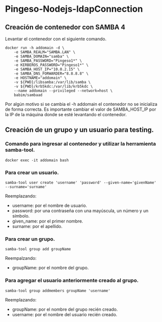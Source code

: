 # Pingeso-Nodejs-ldapConnection

## Creación de contenedor con SAMBA 4

Levantar el contenedor con el siguiente comando.
```
docker run -h addomain -d \
    -e SAMBA_REALM="SAMBA.LAN" \
    -e SAMBA_DOMAIN="samba" \
    -e SAMBA_PASSWORD="Pingeso1*" \
    -e KERBEROS_PASSWORD="Pingeso1*" \
    -e SAMBA_HOST_IP="10.0.2.15" \
    -e SAMBA_DNS_FORWARDER="8.8.8.8" \
    -e HOSTNAME="addomain" \
    -v ${PWD}/libsamba:/var/lib/samba \
    -v ${PWD}/krb5kdc:/var/lib/krb5kdc \
    --name addomain --privileged --network=host \
    babim/sambaad
```
Por algún motivo si se cambia el -h addomain el contenedor no se inicializa de forma correcta. Es importante cambiar el valor de SAMBA_HOST_IP por la IP de la máquina donde se esté levantando el contenedor.

## Creación de un grupo y un usuario para testing.

### Comando para ingresar al contenedor y utilizar la herramienta samba-tool.
```
docker exec -it addomain bash
```

### Para crear un usuario.
```
samba-tool user create 'username' 'password' --given-name='givenName' --surname='surname'
```
Reemplazando:
- username: por el nombre de usuario.
- password: por una contraseña con una mayúscula, un número y un símbolo.
- given_name: por el primer nombre.
- surname: por el apellido.

### Para crear un grupo.
```
samba-tool group add groupName
```
Reempalzando:
- groupName: por el nombre del grupo.

### Para agregar el usuario anteriormente creado al grupo.
```
samba-tool group addmembers groupName 'username'
```
Reemplazando:
- groupName: por el nombre del grupo recién creado.
- username: por el nombre del usuario recién creado.
